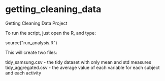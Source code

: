 getting_cleaning_data
=====================

Getting Cleaning Data Project

To run the script, just open the R, and type:

source("run\_analysis.R")

This will create two files:

tidy\_samsung.csv - the tidy dataset with only mean and std measures
tidy\_aggregated.csv - the average value of each variable for each subject and each activity

